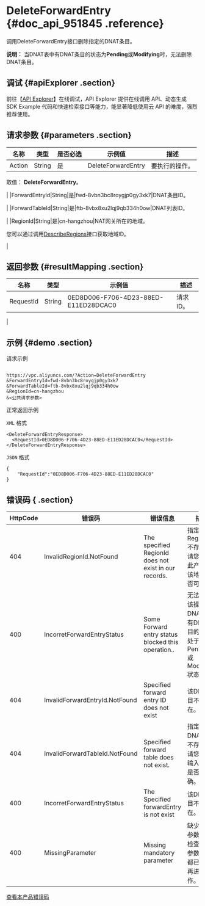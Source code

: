 # DeleteForwardEntry {#doc_api_951845 .reference}

调用DeleteForwardEntry接口删除指定的DNAT条目。

**说明：** 当DNAT表中有DNAT条目的状态为**Pending**或**Modifying**时，无法删除DNAT条目。

## 调试 {#apiExplorer .section}

前往【[API Explorer](https://api.aliyun.com/#product=Vpc&api=DeleteForwardEntry)】在线调试，API Explorer 提供在线调用 API、动态生成 SDK Example 代码和快速检索接口等能力，能显著降低使用云 API 的难度，强烈推荐使用。

## 请求参数 {#parameters .section}

|名称|类型|是否必选|示例值|描述|
|--|--|----|---|--|
|Action|String|是|DeleteForwardEntry|要执行的操作。

 取值： **DeleteForwardEntry**。

 |
|ForwardEntryId|String|是|fwd-8vbn3bc8roygjp0gy3xk7|DNAT条目ID。

 |
|ForwardTableId|String|是|ftb-8vbx8xu2lqj9qb334h0ow|DNAT列表ID。

 |
|RegionId|String|是|cn-hangzhou|NAT网关所在的地域。

 您可以通过调用[DescribeRegions](~~36063~~)接口获取地域ID。

 |

## 返回参数 {#resultMapping .section}

|名称|类型|示例值|描述|
|--|--|---|--|
|RequestId|String|0ED8D006-F706-4D23-88ED-E11ED28DCAC0|请求ID。

 |

## 示例 {#demo .section}

请求示例

``` {#request_demo}

https://vpc.aliyuncs.com/?Action=DeleteForwardEntry
&ForwardEntryId=fwd-8vbn3bc8roygjp0gy3xk7
&ForwardTableId=ftb-8vbx8xu2lqj9qb334h0ow
&RegionId=cn-hangzhou
&<公共请求参数>

```

正常返回示例

`XML` 格式

``` {#xml_return_success_demo}
<DeleteForwardEntryResponse>
  <RequestId>0ED8D006-F706-4D23-88ED-E11ED28DCAC0</RequestId>
</DeleteForwardEntryResponse>

```

`JSON` 格式

``` {#json_return_success_demo}
{
	"RequestId":"0ED8D006-F706-4D23-88ED-E11ED28DCAC0"
}
```

## 错误码 { .section}

|HttpCode|错误码|错误信息|描述|
|--------|---|----|--|
|404|InvalidRegionId.NotFound|The specified RegionId does not exist in our records.|指定的 RegionId 不存在，请您检查此产品在该地域是否可用。|
|400|IncorretForwardEntryStatus|Some Forward entry status blocked this operation..|无法执行该操作。DNAT表中有DNAT条目的状态处于Pending或Modifying状态。|
|404|InvalidForwardEntryId.NotFound|Specified forward entry ID does not exist|该DNAT条目不存在。|
|404|InvalidForwardTableId.NotFound|Specified forward table does not exist.|指定的 DNAT 表不存在，请您检查输入参数是否正确。|
|400|IncorretForwardEntryStatus|The Specified forwardEntry is not exist|该DNAT条目不存在。|
|400|MissingParameter|Missing mandatory parameter|缺少必要参数,请您检查必填参数是否都已填后再进行操作。|

[查看本产品错误码](https://error-center.aliyun.com/status/product/Vpc)

